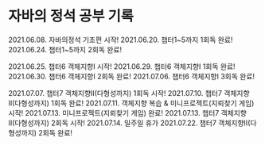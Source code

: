 # 자바의 정석 공부 기록
2021.06.08. 자바의정석 기초편 시작!
2021.06.20. 챕터1~5까지 1회독 완료!
2021.06.24. 챕터1~5까지 2회독 완료!

2021.06.25. 챕터6 객체지향I 시작!
2021.06.29. 챕터6 객체지향I 1회독 완료!
2021.06.30. 챕터6 객체지향I 2회독 완료!
2021.07.06. 챕터6 객체지향I 3회독 완료!

2021.07.07. 챕터7 객체지향II(다형성까지) 1회독 시작!
2021.07.10. 챕터7 객체지향II(다형성까지) 1회독 완료!
2021.07.11. 객체지향 복습 & 미니프로젝트(지뢰찾기 게임) 시작!
2021.07.13. 미니프로젝트(지뢰찾기 게임) 완료!
2021.07.13. 챕터7 객체지향II(다형성까지) 2회독 시작!
2021.07.14. 일주일 휴가
2021.07.22. 챕터7 객체지향II(다형성까지) 2회독 완료!
